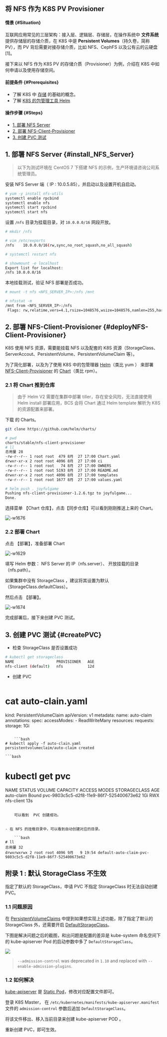 ## 将 NFS 作为 K8S PV Provisioner

#### 情景 {#Situation}
互联网应用常见的三层架构：接入层、逻辑层、存储层，在操作系统中 **文件系统** 提供存储层的存储介质，在 K8S 中是 **Persistent Volumes**（持久卷，简称 PV），而 PV 背后需要对接存储介质，比如 NFS、CephFS 以及公有云的云硬盘[1]。

接下来以 NFS 作为 K8S PV 的存储介质（Provisioner）为例，介绍在 K8S 中如何申请以及使用存储空间。

#### 前提条件 {#Prerequisites}
- 了解 K8S 中 [存储](kubernetes.md) 的基础的概念。
- 了解 [K8S 的包管理工具 Helm](helm/ServiceAccess.md)

#### 操作步骤 {#Steps}

- [1. 部署 NFS Server](#install_NFS_Server)
- [2. 部署 NFS-Client-Provisioner](#deployNFS-Client-Provisioner)
- [3. 创建 PVC 测试](#createPVC)


## 1. 部署 NFS Server {#install_NFS_Server}

> 以下为测试环境在 CentOS 7 下搭建 NFS 的示例，生产环境请咨询公司系统管理员。

安装 NFS Server 端（ IP : 10.0.5.85），并启动以及设置开机自启动。

```bash
# yum -y install nfs-utils
systemctl enable rpcbind
systemctl enable nfs
systemctl start rpcbind
systemctl start nfs
```

设置 `/nfs` 目录为挂载目录，对 `10.0.0.0/16` 网段开放。

```bash
# mkdir /nfs

# vim /etc/exports
/nfs    10.0.0.0/16(rw,sync,no_root_squash,no_all_squash)

# systemctl restart nfs

# showmount -e localhost
Export list for localhost:
/nfs 10.0.0.0/16
```

本地挂载测试，验证 NFS 部署是否成功。

```bash
# mount -t nfs <NFS_SERVER_IP>:/nfs /mnt

# nfsstat -m  
/mnt from <NFS_SERVER_IP>:/nfs
 Flags: rw,relatime,vers=4.1,rsize=1048576,wsize=1048576,namlen=255,hard,proto=tcp,timeo=600,retrans=2,sec=sys,clientaddr=<NFS_SERVER_IP>,local_lock=none,addr=<NFS_SERVER_IP>
```

## 2. 部署 NFS-Client-Provisioner {#deployNFS-Client-Provisioner}

K8S 使用 NFS 资源，需要能挂载 NFS 以及配套的 K8S 资源（StorageClass、ServerAccout、PersistentVolume、PersistentVolumeClaim 等）。

为了简化部署，以及为了使用 K8S 中的包管理器 [Helm](helm/ServiceAccess.md)（类比 yum ） 来部署 [NFS-Client-Provisioner](https://github.com/kubernetes-incubator/external-storage/tree/master/nfs-client) 的 [Chart](https://github.com/helm/charts/tree/master/stable/nfs-client-provisioner)（类比 rpm）。

### 2.1 将 Chart 推到仓库

> 由于 Helm V2 需要在集群中部署 tiller，存在安全风险，无法直接使用 Helm install 部署应用，BCS 会将 Chart 通过  Helm template 解析为 K8S 的资源配置来部署。

下载  的 Charts。

```bash
git clone https://github.com/helm/charts/
```

```bash
# pwd
charts/stable/nfs-client-provisioner
# ll
总用量 28
-rw-r--r-- 1 root root  479 8月  27 17:00 Chart.yaml
drwxr-xr-x 2 root root 4096 8月  27 17:00 ci
-rw-r--r-- 1 root root   74 8月  27 17:00 OWNERS
-rw-r--r-- 1 root root 5193 8月  27 17:00 README.md
drwxr-xr-x 2 root root 4096 8月  27 17:00 templates
-rw-r--r-- 1 root root 1677 8月  27 17:00 values.yaml

# helm push . joyfulgame
Pushing nfs-client-provisioner-1.2.6.tgz to joyfulgame...
Done.
```

选择菜单 【Chart 仓库】，点击【同步仓库】可以看到刚刚推送上来的 Chart。

![-w1676](media/15680230226584.jpg)


### 2.2 部署 Chart

点击 【部署】，准备部署 Chart

![-w1629](media/15680231028519.jpg)

填写 Helm 参数： NFS Server 的 IP（nfs.server）、 开放挂载的目录（nfs.path）。

如果集群中没有 StorageClass ，建议将其设置为默认（StorageClass.defaultClass）。 

然后点击 【部署】。

![-w1674](media/15680277372426.jpg)

完成部署后，接下来创建 PVC 测试。

## 3. 创建 PVC 测试 {#createPVC}

- 检查 StorageClass 是否设置成功
```bash
# kubectl get storageclass
NAME                   PROVISIONER   AGE
nfs-client (default)   nfs           12d
```

- 创建 PVC

    ```yaml
# cat auto-clain.yaml
kind: PersistentVolumeClaim
apiVersion: v1
metadata:
  name: auto-claim
  annotations:
spec:
  accessModes:
    - ReadWriteMany
  resources:
    requests:
      storage: 1Gi
```

    ```bash
# kubectl apply -f auto-clain.yaml
persistentvolumeclaim/auto-claim created
```

    ```bash
# kubectl get pvc
NAME         STATUS   VOLUME                                     CAPACITY   ACCESS MODES   STORAGECLASS   AGE
auto-claim   Bound    pvc-9803c5c5-d2f8-11e9-86f7-525400673e62   1Gi        RWX            nfs-client     13s
```

    可以看到  PVC 创建成功。


- 在 NFS 的挂载目录中，可以看到自动创建对应的目录。

    ```bash
# ll
总用量 32
drwxrwxrwx 2 root root 4096 9月   9 19:54 default-auto-claim-pvc-9803c5c5-d2f8-11e9-86f7-525400673e62
```


## 附录 1 : 默认 StorageClass 不生效

指定了默认的 StorageClass，申请 PVC 不指定 StorageClass 时无法自动创建 PVC。

### 1.1 问题原因
在 [PersistentVolumeClaims](https://kubernetes.io/docs/concepts/storage/persistent-volumes/#persistentvolumeclaims) 中提到如果想实现上述功能，除了指定了默认的 StorageClass 外，还需要开启 [DefaultStorageClass](https://kubernetes.io/docs/reference/access-authn-authz/admission-controllers/#defaultstorageclass)。

下图是解决问题之后的截图，和出问题是配置的差异是 kube-system 命名空间下的 kube-apiserver Pod 的启动参数中多了 `DefaultStorageClass`。

![](media/15682537115267.jpg)

> `--admission-control` was deprecated in `1.10` and replaced with `--enable-admission-plugins`.


### 1.2 如何解决

[kube-apiserver](https://kubernetes.io/zh/docs/reference/command-line-tools-reference/kube-apiserver/) 是 [Static Pod](https://kubernetes.io/docs/tasks/configure-pod-container/static-pod/)，修改对应配置文件即可。

登录 K8S Master， 在 `/etc/kubernetes/manifests/kube-apiserver.manifest` 文件的 `admission-control` 参数后追加 `DefaultStorageClass`。

将该文件移出、移入当前目录来创建 kube-apiserver POD 。

重新创建 PVC，即可生效。


